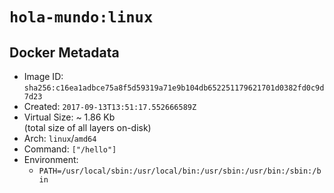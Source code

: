 # `hola-mundo:linux`

## Docker Metadata

- Image ID: `sha256:c16ea1adbce75a8f5d59319a71e9b104db652251179621701d0382fd0c9d7d23`
- Created: `2017-09-13T13:51:17.552666589Z`
- Virtual Size: ~ 1.86 Kb  
  (total size of all layers on-disk)
- Arch: `linux`/`amd64`
- Command: `["/hello"]`
- Environment:
  - `PATH=/usr/local/sbin:/usr/local/bin:/usr/sbin:/usr/bin:/sbin:/bin`
